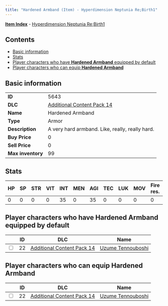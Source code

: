 ```yaml
---
title: "Hardened Armband (Item) - Hyperdimension Neptunia Re;Birth1"
---
```


[**Item Index**](/neptunia/rb1/item/index.html) - [Hyperdimension Neptunia Re;Birth1](/neptunia/rb1)

## Contents

- [Basic information](#basic-information)
- [Stats](#stats)
- [Player characters who have **Hardened Armband** equipped by default](#player-characters-who-have-hardened-armband-equipped-by-default)
- [Player characters who can equip **Hardened Armband**](#player-characters-who-can-equip-hardened-armband)

## Basic information

|   |   |
| -- | -- |
| **ID** | 5643 |
| **DLC** | [Additional Content Pack 14](/neptunia/rb1/dlc/23-pack14.html) |
| **Name** | Hardened Armband |
| **Type** | Armor |
| **Description** | A very hard armband. Like, really, really hard. |
| **Buy Price** | 0 |
| **Sell Price** | 0 |
| **Max inventory** | 99 |

## Stats

| HP | SP | STR | VIT | INT | MEN | AGI | TEC | LUK | MOV | Fire res. | Ice res. | Wind res. | Lightning res. |
| -- | -- | --- | --- | --- | --- | --- | --- | --- | --- | --------- | -------- | --------- | -------------- |
| 0 | 0 | 0 | 0 | 35 | 0 | 35 | 0 | 0 | 0 | 0 | 0 | 0 | 0 |

## Player characters who have **Hardened Armband** equipped by default

|    | ID | DLC | Name |
| -- | -- | --- | ---- |
| <input type="checkbox" id="rb1-player-23-22" class="trackbox" /> | 22 | [Additional Content Pack 14](/neptunia/rb1/dlc/23-pack14.html) | [Uzume Tennouboshi](/neptunia/rb1/player/23-22-uzume-tennouboshi.html) |

## Player characters who can equip **Hardened Armband**

|    | ID | DLC | Name |
| -- | -- | --- | ---- |
| <input type="checkbox" id="rb1-player-23-22" class="trackbox" /> | 22 | [Additional Content Pack 14](/neptunia/rb1/dlc/23-pack14.html) | [Uzume Tennouboshi](/neptunia/rb1/player/23-22-uzume-tennouboshi.html) |